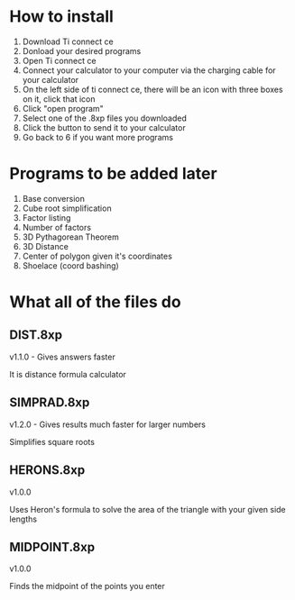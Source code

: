 # How to install
1. Download Ti connect ce
2. Donload your desired programs
3. Open Ti connect ce
4. Connect your calculator to your computer via the charging cable for your calculator
5. On the left side of ti connect ce, there will be an icon with three boxes on it, click that icon
6. Click "open program"
7. Select one of the .8xp files you downloaded
8. Click the button to send it to your calculator
9. Go back to 6 if you want more programs

# Programs to be added later
1. Base conversion
2. Cube root simplification
3. Factor listing
4. Number of factors
5. 3D Pythagorean Theorem
6. 3D Distance
7. Center of polygon given it's coordinates
8. Shoelace (coord bashing)

# What all of the files do
## DIST.8xp
v1.1.0 - Gives answers faster

It is distance formula calculator
## SIMPRAD.8xp
v1.2.0 - Gives results much faster for larger numbers

Simplifies square roots
## HERONS.8xp
v1.0.0

Uses Heron's formula to solve the area of the triangle with your given side lengths
## MIDPOINT.8xp
v1.0.0

Finds the midpoint of the points you enter

